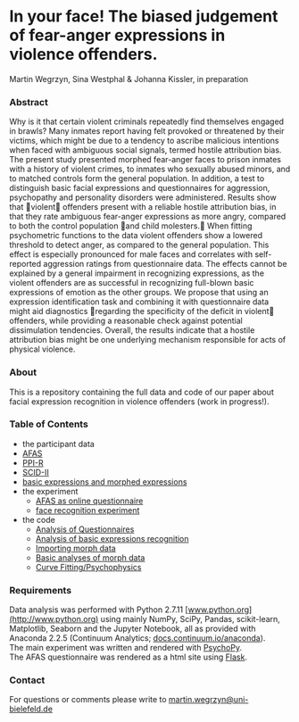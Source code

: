 # In your face! The biased judgement of fear-anger expressions in violence offenders.

Martin Wegrzyn, Sina Westphal & Johanna Kissler,
in preparation

### Abstract


Why is it that certain violent criminals repeatedly find themselves engaged in brawls? Many inmates report having felt provoked or threatened by their victims, which might be due to a tendency to ascribe malicious intentions when faced with ambiguous social signals, termed hostile attribution bias.
The present study presented morphed fear-anger faces to prison inmates with a history of violent crimes, to inmates who sexually abused minors, and to matched controls form the general population. In addition, a test to distinguish basic facial expressions and questionnaires for aggression, psychopathy and personality disorders were administered.
Results show that violent offenders present with a reliable hostile attribution bias, in that they rate ambiguous fear-anger expressions as more angry, compared to both the control population and child molesters. When fitting psychometric functions to the data violent offenders show a lowered threshold to detect anger, as compared to the general population.  This effect is especially pronounced for male faces and correlates with self-reported aggression ratings from questionnaire data. The effects cannot be explained by a general impairment in recognizing expressions, as the violent offenders are as successful in recognizing full-blown basic expressions of emotion as the other groups.
We propose that using an expression identification task and combining it with questionnaire data might aid diagnostics regarding the specificity of the deficit in violent offenders, while providing a reasonable check against potential dissimulation tendencies. Overall, the results indicate that a hostile attribution bias might be one underlying mechanism responsible for acts of physical violence.

### About

This is a repository containing the full data and code of our paper about facial expression recognition in violence offenders (work in progress!).  

### Table of Contents

- the participant data
 - [AFAS](experiment/quest/app/static/logfiles)
 - [PPI-R](experiment/ppi_r.csv)
 - [SCID-II](experiment/scid_ii.csv)
 - [basic expressions and morphed expressions](experiment/data)
- the experiment
  - [AFAS as online questionnaire](experiment/quest)
  - [face recognition experiment](experiment/emoFaces.py)
- the code
  - [Analysis of Questionnaires](notebooks/001_questionnaires.ipynb)
  - [Analysis of basic expressions recognition](notebooks/002_basicExpressions.iypnb)
  - [Importing morph data](notebooks/003_gettingMorphData.iypnb)
  - [Basic analyses of morph data](notebooks/004_basicPlotting.ipynb)
  - [Curve Fitting/Psychophysics](notebooks/005_fittingFunctions.ipynb)

### Requirements

Data analysis was performed with Python 2.7.11 [www.python.org](http://www.python.org) using mainly NumPy, SciPy, Pandas, scikit-learn, Matplotlib, Seaborn and the Jupyter Notebook, all as provided with Anaconda 2.2.5 (Continuum Analytics; [docs.continuum.io/anaconda](http://docs.continuum.io/anaconda)).  
The main experiment was written and rendered with [PsychoPy](http://psychopy.org).  
The AFAS questionnaire was rendered as a html site using [Flask](http://flask.pocoo.org/).  

### Contact

For questions or comments please write to [martin.wegrzyn@uni-bielefeld.de](mailto:martin.wegrzyn@uni-bielefeld.de)
